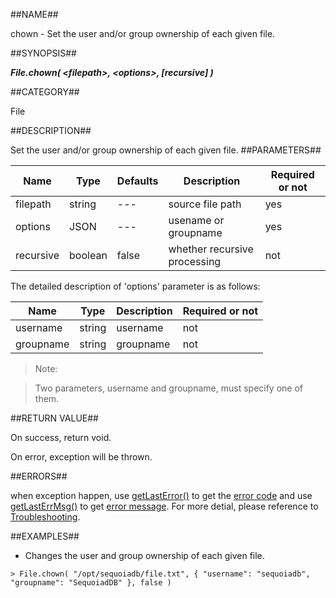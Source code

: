 
##NAME##

chown - Set the user and/or group ownership of each given file.

##SYNOPSIS##

***File.chown( \<filepath\>, \<options\>, \[recursive\] )***

##CATEGORY##

File

##DESCRIPTION##

Set the user and/or group ownership of each given file.
##PARAMETERS##

| Name      | Type     | Defaults | Description                  | Required or not |
| --------- | -------- | -------- | ---------------------------- | --------------- |
| filepath  | string   | ---      | source file path             | yes             |
| options   | JSON     | ---      | usename or groupname         | yes             |
| recursive | boolean  | false    | whether recursive processing | not             |

The detailed description of 'options' parameter is as follows:

| Name      | Type   | Description | Required or not |
| --------- | ------ | ----------- | --------------- |
| username  | string | username    | not             |
| groupname | string | groupname   | not             |


>Note:

>Two parameters, username and groupname, must specify one of them.

##RETURN VALUE##

On success, return void.

On error, exception will be thrown.

##ERRORS##

when exception happen, use [getLastError()](manual/Manual/Sequoiadb_command/Global/getLastError.md) to get the [error code](manual/Manual/Sequoiadb_error_code.md)  and use [getLastErrMsg()](manual/Manual/Sequoiadb_command/Global/getLastErrMsg.md) to get [error message](manual/Manual/Sequoiadb_command/Global/getLastErrMsg.md). For more detial, please  reference to [Troubleshooting](manual/FAQ/faq_sdb.md).

##EXAMPLES##

* Changes the user and group ownership of each given file.

```lang-javascript
> File.chown( "/opt/sequoiadb/file.txt", { "username": "sequoiadb", "groupname": "SequoiadDB" }, false )
```